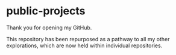 # public-projects
Thank you for opening my GitHub. 

This repository has been repurposed as a pathway to all my other explorations, which are now held within individual repositories.
